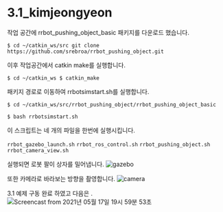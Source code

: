 # 3.1_kimjeongyeon
작업 공간에 rrbot_pushing_object_basic 패키지를 다운로드 했습니다.

```$ cd ~/catkin_ws/src git clone https://github.com/srebroa/rrbot_pushing_object.git```

이후 작업공간에서 catkin make를 실행합니다.

```$ cd ~/catkin_ws $ catkin_make```

패키지 경로로 이동하여 rrbotsimstart.sh를 실행합니다.

```$ cd ~/catkin_ws/src/rrbot_pushing_object/rrbot_pushing_object_basic```

```$ bash rrbotsimstart.sh```


이 스크립트는 네 개의 파일을 한번에 실행시킵니다.

```rrbot_gazebo_launch.sh```
```rrbot_ros_control.sh```
```rrbot_pushing_object.sh```
```rrbot_camera_view.sh```

실행되면 로봇 팔이 상자를 밀어냅니다.
![gazebo](https://user-images.githubusercontent.com/84000076/119892091-b5138900-bf74-11eb-8a83-55a8e254a6d5.png)

또한 카메라로 바라보는 방향을 촬영합니다.
![camera](https://user-images.githubusercontent.com/84000076/119892152-cbb9e000-bf74-11eb-859a-0076d33d628b.png)



3.1 예제 구동 완료 하였고 다음은 .  
![Screencast from 2021년 05월 17일 19시 59분 53초](https://user-images.githubusercontent.com/84000076/118479522-13a65f00-b74c-11eb-8d66-5781a6030fdb.gif)
